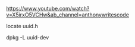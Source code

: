 






https://www.youtube.com/watch?v=X5irxO5VCHw&ab_channel=anthonywritescode

locate uuid.h

dpkg -L uuid-dev